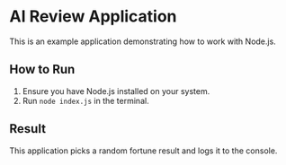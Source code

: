 # AI Review Application

This is an example application demonstrating how to work with Node.js.

## How to Run

1. Ensure you have Node.js installed on your system.
2. Run `node index.js` in the terminal.

## Result

This application picks a random fortune result and logs it to the console.
